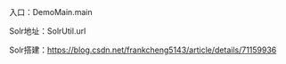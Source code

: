 入口：DemoMain.main

Solr地址：SolrUtil.url

Solr搭建：https://blog.csdn.net/frankcheng5143/article/details/71159936